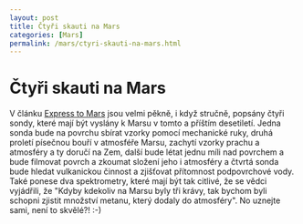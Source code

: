```yaml
---
layout: post
title: Čtyři skauti na Mars
categories: [Mars]
permalink: /mars/ctyri-skauti-na-mars.html
---
```

# Čtyři skauti na Mars

V článku [Express to Mars](http://www.popsci.com/popsci/aviation/article/0,12543,419189-1,00.html) jsou velmi pěkně, i když stručně, popsány čtyři sondy, které mají být vyslány k Marsu v tomto a příštím desetiletí. Jedna sonda bude na povrchu sbírat vzorky pomocí mechanické ruky, druhá proletí písečnou bouří v atmosféře Marsu, zachytí vzorky prachu a atmosféry a ty doručí na Zem, další bude létat jednu míli nad povrchem a bude filmovat povrch a zkoumat složení jeho i atmosféry a čtvrtá sonda bude hledat vulkanickou činnost a zjišťovat přítomnost podpovrchové vody. Také ponese dva spektrometry, které mají být tak citlivé, že se vědci vyjádřili, že "Kdyby kdekoliv na Marsu byly tři krávy, tak bychom byli schopni zjistit množství metanu, který dodaly do atmosféry". No uznejte sami, není to skvělé?! :-)

